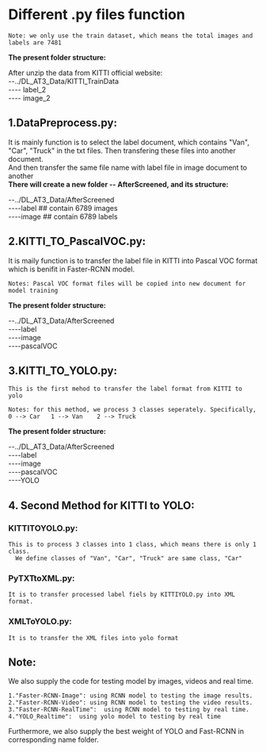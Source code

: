 
# Different .py files function  
    Note: we only use the train dataset, which means the total images and labels are 7481 


     
**The present folder structure:**  
  
After unzip the data from KITTI official website:  
--../DL_AT3_Data/KITTI_TrainData  
---- label_2  
---- image_2  
  
## 1.DataPreprocess.py:  
  It is mainly function is to select the label document, which contains "Van", "Car", "Truck" in the txt files. Then transfering these files into another document.  
                                  And then transfer the same file name with label file in image document to another   
  **There will create a new folder -- AfterScreened, and its structure:**  
    
  --../DL_AT3_Data/AfterScreened  
  ----label  ## contain 6789 images  
  ----image  ## contain 6789 labels  
    
      
## 2.KITTI_TO_PascalVOC.py:   
It is maily function is to transfer the label file in KITTI into Pascal VOC format which is benifit in Faster-RCNN model.
    
    Notes: Pascal VOC format files will be copied into new document for model training  
  
**The present folder structure:**  
    
  --../DL_AT3_Data/AfterScreened    
  ----label  
  ----image  
  ----pascalVOC  
    
## 3.KITTI_TO_YOLO.py: 
    This is the first mehod to transfer the label format from KITTI to yolo  
  
    Notes: for this method, we process 3 classes seperately. Specifically, 0 --> Car   1 --> Van    2 --> Truck  

**The present folder structure:**  
    
  --../DL_AT3_Data/AfterScreened    
  ----label  
  ----image  
  ----pascalVOC  
  ----YOLO
## 4. Second Method for KITTI to YOLO:
### KITTITOYOLO.py:   
    This is to process 3 classes into 1 class, which means there is only 1 class. 
      We define classes of "Van", "Car", "Truck" are same class, "Car"

### PyTXTtoXML.py: 
    It is to transfer processed label fiels by KITTIYOLO.py into XML format.

### XMLToYOLO.py: 
    It is to transfer the XML files into yolo format

  
## Note: 
We also supply the code for testing model by images, videos and real time.  
  
    1."Faster-RCNN-Image": using RCNN model to testing the image results.  
    2."Faster-RCNN-Video": using RCNN model to testing the video results.  
    3."Faster-RCNN-RealTime":  using RCNN model to testing by real time.  
    4."YOLO_Realtime":  using yolo model to testing by real time  
  

  Furthermore, we also supply the best weight of YOLO and Fast-RCNN in corresponding name folder.

